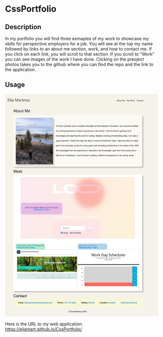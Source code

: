 # CssPortfolio

## Description 

In my portfolio you will find three exmaples of my work to showcase my skills for perspective employers for a job. You will see at the top my name followed by links to an about me section, work, and how to contact me. If you click on each link, you will scroll to that section. If you scroll to "Work" you can see images of the work I have done. Clicking on the preoject photos takes you to the  github where you can find the repo and the link to the application.  

## Usage 

![Image of Portfolio with name, about me, work and contact information](./assets/css/images/portfolio.png)

Here is the URL to my web application: https://eliamart.github.io/CssPortfolio/
